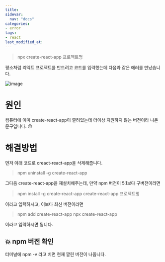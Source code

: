 ```yaml
---
title: 
sidevar:
  nav: "docs"
categories:
- error
tags:
- react
last_modified_at:
---
```


> npx create-react-app 프로젝트명

평소처럼 리엑트 프로젝트를 만드려고 코드를 입력했는데 다음과 같은 에러를 만났습니다. 

![image](https://user-images.githubusercontent.com/79133602/146645370-83818286-c1e1-4555-beae-5d25c0235d32.png)

# 원인

컴퓨터에 이미 create-react-app이 깔려있는데 더이상 지원하지 않는 버전이라 나온 문구입니다. 😥

# 해결방법

먼저 아래 코드로 creact-react-app을 삭제해줍니다.

> npm uninstall -g create-react-app

그다음 create-react-app을 재설치해주는데, 만약 npm 버전이 5.1보다 구버전이라면

> npm install -g create-react-app
> create-react-app 프로젝트명

이라고 입력하시고, 이보다 최신 버전이라면

> npm add create-react-app
> npx create-react-app

이라고 입력하시면 됩니다. 



## 💥 npm 버전 확인

터미널에 npm -v 라고 치면 현재 깔린 버전이 나옵니다. 
